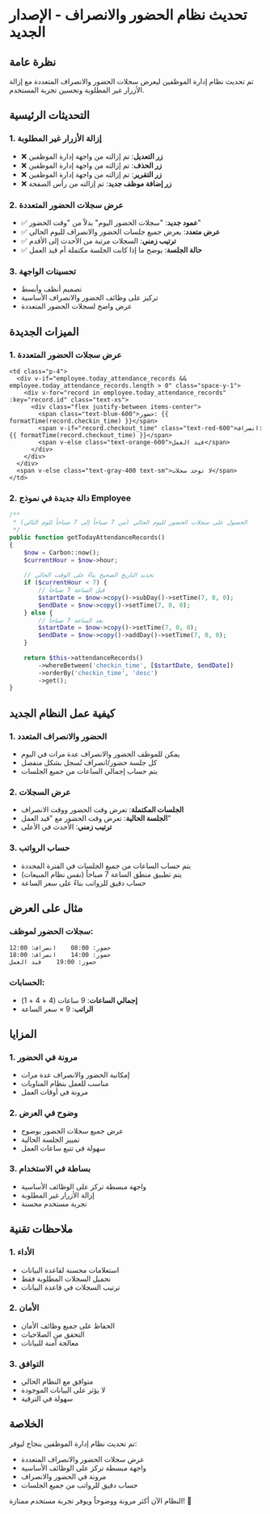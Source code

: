 # تحديث نظام الحضور والانصراف - الإصدار الجديد

## نظرة عامة
تم تحديث نظام إدارة الموظفين ليعرض سجلات الحضور والانصراف المتعددة مع إزالة الأزرار غير المطلوبة وتحسين تجربة المستخدم.

## التحديثات الرئيسية

### 1. إزالة الأزرار غير المطلوبة
- ❌ **زر التعديل**: تم إزالته من واجهة إدارة الموظفين
- ❌ **زر الحذف**: تم إزالته من واجهة إدارة الموظفين  
- ❌ **زر التقرير**: تم إزالته من واجهة إدارة الموظفين
- ❌ **زر إضافة موظف جديد**: تم إزالته من رأس الصفحة

### 2. عرض سجلات الحضور المتعددة
- ✅ **عمود جديد**: "سجلات الحضور اليوم" بدلاً من "وقت الحضور"
- ✅ **عرض متعدد**: يعرض جميع جلسات الحضور والانصراف لليوم الحالي
- ✅ **ترتيب زمني**: السجلات مرتبة من الأحدث إلى الأقدم
- ✅ **حالة الجلسة**: يوضح ما إذا كانت الجلسة مكتملة أم قيد العمل

### 3. تحسينات الواجهة
- تصميم أنظف وأبسط
- تركيز على وظائف الحضور والانصراف الأساسية
- عرض واضح لسجلات الحضور المتعددة

## الميزات الجديدة

### 1. عرض سجلات الحضور المتعددة
```vue
<td class="p-4">
  <div v-if="employee.today_attendance_records && employee.today_attendance_records.length > 0" class="space-y-1">
    <div v-for="record in employee.today_attendance_records" :key="record.id" class="text-xs">
      <div class="flex justify-between items-center">
        <span class="text-blue-600">حضور: {{ formatTime(record.checkin_time) }}</span>
        <span v-if="record.checkout_time" class="text-red-600">انصراف: {{ formatTime(record.checkout_time) }}</span>
        <span v-else class="text-orange-600">قيد العمل</span>
      </div>
    </div>
  </div>
  <span v-else class="text-gray-400 text-sm">لا توجد سجلات</span>
</td>
```

### 2. دالة جديدة في نموذج Employee
```php
/**
 * الحصول على سجلات الحضور لليوم الحالي (من 7 صباحاً إلى 7 صباحاً للوم التالي)
 */
public function getTodayAttendanceRecords()
{
    $now = Carbon::now();
    $currentHour = $now->hour;
    
    // تحديد التاريخ الصحيح بناءً على الوقت الحالي
    if ($currentHour < 7) {
        // قبل الساعة 7 صباحاً
        $startDate = $now->copy()->subDay()->setTime(7, 0, 0);
        $endDate = $now->copy()->setTime(7, 0, 0);
    } else {
        // بعد الساعة 7 صباحاً
        $startDate = $now->copy()->setTime(7, 0, 0);
        $endDate = $now->copy()->addDay()->setTime(7, 0, 0);
    }
    
    return $this->attendanceRecords()
        ->whereBetween('checkin_time', [$startDate, $endDate])
        ->orderBy('checkin_time', 'desc')
        ->get();
}
```

## كيفية عمل النظام الجديد

### 1. الحضور والانصراف المتعدد
- يمكن للموظف الحضور والانصراف عدة مرات في اليوم
- كل جلسة حضور/انصراف تُسجل بشكل منفصل
- يتم حساب إجمالي الساعات من جميع الجلسات

### 2. عرض السجلات
- **الجلسات المكتملة**: تعرض وقت الحضور ووقت الانصراف
- **الجلسة الحالية**: تعرض وقت الحضور مع "قيد العمل"
- **ترتيب زمني**: الأحدث في الأعلى

### 3. حساب الرواتب
- يتم حساب الساعات من جميع الجلسات في الفترة المحددة
- يتم تطبيق منطق الساعة 7 صباحاً (نفس نظام المبيعات)
- حساب دقيق للرواتب بناءً على سعر الساعة

## مثال على العرض

### سجلات الحضور لموظف:
```
حضور: 08:00    انصراف: 12:00
حضور: 14:00    انصراف: 18:00
حضور: 19:00    قيد العمل
```

### الحسابات:
- **إجمالي الساعات**: 9 ساعات (4 + 4 + 1)
- **الراتب**: 9 × سعر الساعة

## المزايا

### 1. مرونة في الحضور
- إمكانية الحضور والانصراف عدة مرات
- مناسب للعمل بنظام المناوبات
- مرونة في أوقات العمل

### 2. وضوح في العرض
- عرض جميع سجلات الحضور بوضوح
- تمييز الجلسة الحالية
- سهولة في تتبع ساعات العمل

### 3. بساطة في الاستخدام
- واجهة مبسطة تركز على الوظائف الأساسية
- إزالة الأزرار غير المطلوبة
- تجربة مستخدم محسنة

## ملاحظات تقنية

### 1. الأداء
- استعلامات محسنة لقاعدة البيانات
- تحميل السجلات المطلوبة فقط
- ترتيب السجلات في قاعدة البيانات

### 2. الأمان
- الحفاظ على جميع وظائف الأمان
- التحقق من الصلاحيات
- معالجة آمنة للبيانات

### 3. التوافق
- متوافق مع النظام الحالي
- لا يؤثر على البيانات الموجودة
- سهولة في الترقية

## الخلاصة

تم تحديث نظام إدارة الموظفين بنجاح ليوفر:
- عرض سجلات الحضور والانصراف المتعددة
- واجهة مبسطة تركز على الوظائف الأساسية
- مرونة في الحضور والانصراف
- حساب دقيق للرواتب من جميع الجلسات

النظام الآن أكثر مرونة ووضوحاً ويوفر تجربة مستخدم ممتازة! 🎉 